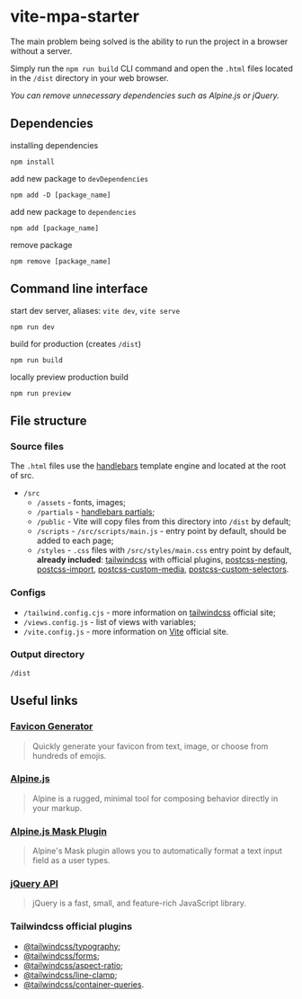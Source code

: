 # vite-mpa-starter

The main problem being solved is the ability to run the project in a browser without a server.

Simply run the `npm run build` CLI command and open the `.html` files located in the `/dist` directory in your web browser.

_You can remove unnecessary dependencies such as Alpine.js or jQuery._

## Dependencies

installing dependencies

```
npm install
```

add new package to `devDependencies`

```
npm add -D [package_name]
```

add new package to `dependencies`

```
npm add [package_name]
```

remove package

```
npm remove [package_name]
```

## Command line interface

start dev server, aliases: `vite dev`, `vite serve`

```
npm run dev
```

build for production (creates `/dist`)

```
npm run build
```

locally preview production build

```
npm run preview
```

## File structure

### Source files

The `.html` files use the [handlebars](https://handlebarsjs.com) template engine and located at the root of src.

- `/src`
  - `/assets` - fonts, images;
  - `/partials` - [handlebars partials](https://handlebarsjs.com/guide/partials.html);
  - `/public` - Vite will copy files from this directory into `/dist` by default;
  - `/scripts` - `/src/scripts/main.js` - entry point by default, should be added to each page;
  - `/styles` - `.css` files with `/src/styles/main.css` entry point by default, **already included**: [tailwindcss](https://tailwindcss.com/docs/configuration) with official plugins, [postcss-nesting](https://www.npmjs.com/package/postcss-nesting), [postcss-import](https://www.npmjs.com/package/postcss-import), [postcss-custom-media](https://www.npmjs.com/package/postcss-custom-media), [postcss-custom-selectors](https://www.npmjs.com/package/postcss-custom-selectors).

### Configs

- `/tailwind.config.cjs` - more information on [tailwindcss](https://tailwindcss.com/docs/configuration) official site;
- `/views.config.js` - list of views with variables;
- `/vite.config.js` - more information on [Vite](https://vitejs.dev/config) official site.

### Output directory

`/dist`

## Useful links

### [Favicon Generator](https://favicon.io)

> Quickly generate your favicon from text, image, or choose from hundreds of emojis.

### [Alpine.js](https://alpinejs.dev/start-here)

> Alpine is a rugged, minimal tool for composing behavior directly in your markup.

### [Alpine.js Mask Plugin](https://alpinejs.dev/plugins/mask)

> Alpine's Mask plugin allows you to automatically format a text input field as a user types.

### [jQuery API](https://api.jquery.com)

> jQuery is a fast, small, and feature-rich JavaScript library.

### Tailwindcss official plugins

- [@tailwindcss/typography](https://tailwindcss.com/docs/typography-plugin);
- [@tailwindcss/forms](https://github.com/tailwindlabs/tailwindcss-forms);
- [@tailwindcss/aspect-ratio](https://github.com/tailwindlabs/tailwindcss-aspect-ratio);
- [@tailwindcss/line-clamp](https://github.com/tailwindlabs/tailwindcss-line-clamp);
- [@tailwindcss/container-queries](https://github.com/tailwindlabs/tailwindcss-container-queries).
